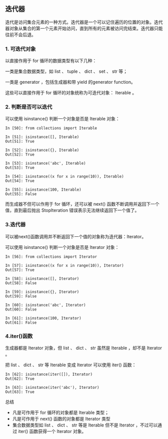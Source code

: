 ## 迭代器

迭代是访问集合元素的一种方式。迭代器是一个可以记住遍历的位置的对象。迭代器对象从集合的第一个元素开始访问，直到所有的元素被访问完结束。迭代器只能往前不会后退。

### 1. 可迭代对象

以直接作用于 for 循环的数据类型有以下几种：

一类是集合数据类型，如 list 、 tuple 、 dict 、 set 、 str 等；

一类是 generator ，包括生成器和带 yield 的generator function。

这些可以直接作用于 for 循环的对象统称为可迭代对象： Iterable 。

### 2. 判断是否可以迭代

可以使用 isinstance() 判断一个对象是否是 Iterable 对象：

    In [50]: from collections import Iterable

    In [51]: isinstance([], Iterable)
    Out[51]: True

    In [52]: isinstance({}, Iterable)
    Out[52]: True

    In [53]: isinstance('abc', Iterable)
    Out[53]: True

    In [54]: isinstance((x for x in range(10)), Iterable)
    Out[54]: True

    In [55]: isinstance(100, Iterable)
    Out[55]: False  

而生成器不但可以作用于 for 循环，还可以被 next() 函数不断调用并返回下一个值，直到最后抛出 StopIteration 错误表示无法继续返回下一个值了。

### 3.迭代器

可以被next()函数调用并不断返回下一个值的对象称为迭代器：Iterator。

可以使用 isinstance() 判断一个对象是否是 Iterator 对象：

    In [56]: from collections import Iterator

    In [57]: isinstance((x for x in range(10)), Iterator)
    Out[57]: True

    In [58]: isinstance([], Iterator)
    Out[58]: False

    In [59]: isinstance({}, Iterator)
    Out[59]: False

    In [60]: isinstance('abc', Iterator)
    Out[60]: False

    In [61]: isinstance(100, Iterator)
    Out[61]: False  

### 4.iter()函数

生成器都是 Iterator 对象，但 list 、 dict 、 str 虽然是 Iterable ，却不是 Iterator 。

把 list 、 dict 、 str 等 Iterable 变成 Iterator 可以使用 iter() 函数：

    In [62]: isinstance(iter([]), Iterator)
    Out[62]: True

    In [63]: isinstance(iter('abc'), Iterator)
    Out[63]: True  

总结

* 凡是可作用于 for 循环的对象都是 Iterable 类型；
* 凡是可作用于 next() 函数的对象都是 Iterator 类型
* 集合数据类型如 list 、 dict 、 str 等是 Iterable 但不是 Iterator ，不过可以通过 iter() 函数获得一个 Iterator 对象。
